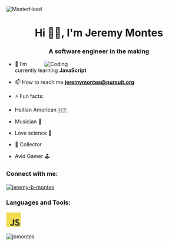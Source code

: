 ![MasterHead](https://upload.wikimedia.org/wikipedia/commons/2/20/Matrix_Digital_rain_banner.gif?20180717112308)
<h1 align="center">Hi 👋🏿, I'm Jeremy Montes</h1>
<h3 align="center">A software engineer in the making</h3>
<img align="right" alt="Coding" width="400" src="https://media.tenor.com/N2UZeTmvCR4AAAAd/ucheoma-uzosike-cartoon.gif">


- 🌱 I’m currently learning **JavaScript**

- 📫 How to reach me **jeremymontes@pursuit.org**

- ⚡ Fun facts: 
 - Haitian American 🇭🇹
 - Musician 🎸 
 - Love science 🔬 
 - 👟 Collector 
 - Avid Gamer 🕹️

<h3 align="left">Connect with me:</h3>
<p align="left">
<a href="https://linkedin.com/in/jeremy-b-montes" target="blank"><img align="center" src="https://raw.githubusercontent.com/rahuldkjain/github-profile-readme-generator/master/src/images/icons/Social/linked-in-alt.svg" alt="jeremy-b-montes" height="30" width="40" /></a>
</p>

<h3 align="left">Languages and Tools:</h3>
<p align="left"> <a href="https://developer.mozilla.org/en-US/docs/Web/JavaScript" target="_blank" rel="noreferrer"> <img src="https://raw.githubusercontent.com/devicons/devicon/master/icons/javascript/javascript-original.svg" alt="javascript" width="40" height="40"/> </a> </p>

<p><img align="left" src="https://github-readme-stats.vercel.app/api/top-langs?username=jbmontes&show_icons=true&locale=en&layout=compact" alt="jbmontes" /></p>

